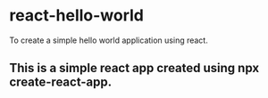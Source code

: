 # react-hello-world
To create a simple hello world application using react.
## This is a simple react app created using npx create-react-app.
